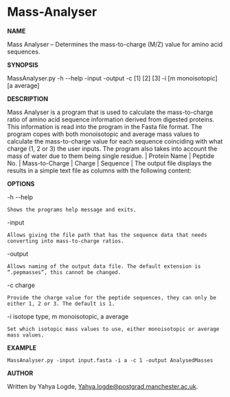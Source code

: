 # Mass-Analyser
**NAME**

Mass Analyser – Determines the mass-to-charge (M/Z) value for amino acid sequences.

**SYNOPSIS**

MassAnalyser.py	
-h --help
-input 
-output 
-c [1] [2] [3]
-i [m monoisotopic] [a average]

**DESCRIPTION**

Mass Analyser is a program that is used to calculate the mass-to-charge ratio of amino acid sequence information derived from digested proteins. This information is read into the program in the Fasta file format. The program copes with both monoisotopic and average mass values to calculate the mass-to-charge value for each sequence coinciding with what charge (1, 2 or 3) the user inputs. The program also takes into account the mass of water due to them being single residue.
| Protein Name | Peptide No. | Mass-to-Charge | Charge | Sequence |
The output file displays the results in a simple text file as columns with the following content:

**OPTIONS**

-h --help

	Shows the programs help message and exits.
-input

    Allows giving the file path that has the sequence data that needs converting into mass-to-charge ratios.
-output

    Allows naming of the output data file. The default extension is “.pepmasses”, this cannot be changed.
-c charge

    Provide the charge value for the peptide sequences, they can only be either 1, 2 or 3. The default is 1.
-i isotope type, m monoisotopic, a average

    Set which isotopic mass values to use, either monoisotopic or average mass values.
**EXAMPLE**

	MassAnalyser.py -input input.fasta -i a -c 1 -output AnalysedMasses
**AUTHOR**

   Written by Yahya Logde, Yahya.logde@postgrad.manchester.ac.uk.

